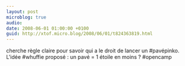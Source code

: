 ```yaml
---
layout: post
microblog: true
audio: 
date: 2008-06-01 01:00:00 +0100
guid: http://xtof.micro.blog/2008/06/01/t824363819.html
---
```

cherche règle claire pour savoir qui a le droit de lancer un #pavépinko. L'idée #whuffie proposé : un pavé = 1 étoile en moins ? #opencamp
